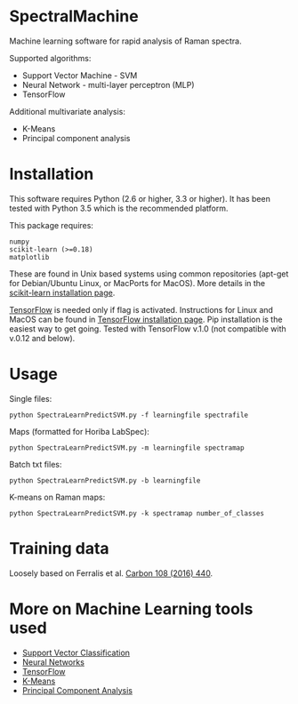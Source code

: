 # SpectralMachine
Machine learning software for rapid analysis of Raman spectra.

Supported algorithms:
 - Support Vector Machine - SVM
 - Neural Network -  multi-layer perceptron (MLP)
 - TensorFlow

Additional multivariate analysis:
- K-Means
- Principal component analysis

Installation
=============

This software requires Python (2.6 or higher, 3.3 or higher). It has been tested with Python 3.5 which is the recommended platform.

This package requires:

    numpy
    scikit-learn (>=0.18)
    matplotlib 

These are found in Unix based systems using common repositories (apt-get for Debian/Ubuntu Linux, or MacPorts for MacOS). More details in the [scikit-learn installation page](http://scikit-learn.org/stable/install.html).

[TensorFlow](https://github.com/tensorflow/tensorflow) is needed only if flag is activated. Instructions for Linux and MacOS can be found in [TensorFlow installation page](https://www.tensorflow.org/versions/r0.12/get_started/os_setup.html). Pip installation is the easiest way to get going. Tested with TensorFlow v.1.0 (not compatible with v.0.12 and below).


Usage
======

Single files: 
  
    python SpectraLearnPredictSVM.py -f learningfile spectrafile 

Maps (formatted for Horiba LabSpec): 
  
    python SpectraLearnPredictSVM.py -m learningfile spectramap 

Batch txt files:

    python SpectraLearnPredictSVM.py -b learningfile 

K-means on Raman maps:
    
    python SpectraLearnPredictSVM.py -k spectramap number_of_classes


Training data
=============
Loosely based on Ferralis et al. [Carbon 108 (2016) 440](http://dx.doi.org/10.1016/j.carbon.2016.07.039).


More on Machine Learning tools used
====================================

- [Support Vector Classification](http://scikit-learn.org/stable/modules/generated/sklearn.svm.SVC.html)
- [Neural Networks](http://scikit-learn.org/stable/modules/neural_networks_supervised.html)
- [TensorFlow](https://www.tensorflow.org)
- [K-Means](http://scikit-learn.org/stable/modules/generated/sklearn.cluster.KMeans.html)
- [Principal Component Analysis](http://scikit-learn.org/stable/modules/generated/sklearn.decomposition.PCA.html)

